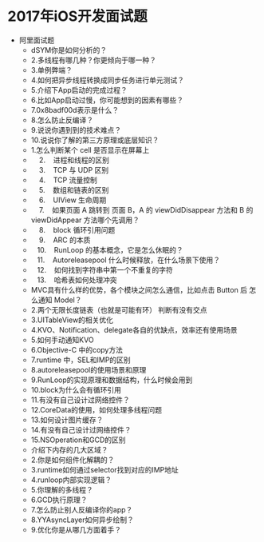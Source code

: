 # 2017年iOS开发面试题

- 阿里面试题
	- dSYM你是如何分析的？
	- 2.多线程有哪几种？你更倾向于哪一种？
	- 3.单例弊端？
	- 4.如何把异步线程转换成同步任务进行单元测试？
	- 5.介绍下App启动的完成过程？
	- 6.比如App启动过慢，你可能想到的因素有哪些？
	- 7.0x8badf00d表示是什么？
	- 8.怎么防止反编译？
	- 9.说说你遇到到的技术难点？
	- 10.说说你了解的第三方原理或底层知识？
	- 1.怎么判断某个 cell 是否显示在屏幕上
	-     2.    进程和线程的区别
	-     3.    TCP 与 UDP 区别
	-     4.    TCP 流量控制
	-     5.    数组和链表的区别
	-     6.    UIView 生命周期
	-     7.    如果页面 A 跳转到 页面 B，A 的 viewDidDisappear 方法和 B 的 viewDidAppear 方法哪个先调用？
	-     8.    block 循环引用问题
	-     9.    ARC 的本质
	-    10.    RunLoop 的基本概念，它是怎么休眠的？
	-    11.    Autoreleasepool 什么时候释放，在什么场景下使用？
	-    12.    如何找到字符串中第一个不重复的字符
	-    13.    哈希表如何处理冲突
	- MVC具有什么样的优势，各个模块之间怎么通信，比如点击 Button 后 怎么通知 Model？
	- 2.两个无限长度链表（也就是可能有环） 判断有没有交点
	- 3.UITableView的相关优化
	- 4.KVO、Notification、delegate各自的优缺点，效率还有使用场景
	- 5.如何手动通知KVO
	- 6.Objective-C 中的copy方法
	- 7.runtime 中，SEL和IMP的区别
	- 8.autoreleasepool的使用场景和原理
	- 9.RunLoop的实现原理和数据结构，什么时候会用到
	- 10.block为什么会有循环引用
	- 11.有没有自己设计过网络控件？ 
	- 12.CoreData的使用，如何处理多线程问题
	- 13.如何设计图片缓存？
	- 14.有没有自己设计过网络控件？
	- 15.NSOperation和GCD的区别 
	- 介绍下内存的几大区域？
	- 2.你是如何组件化解耦的？
	- 3.runtime如何通过selector找到对应的IMP地址
	- 4.runloop内部实现逻辑？
	- 5.你理解的多线程？
	- 6.GCD执行原理？
	- 7.怎么防止别人反编译你的app？
	- 8.YYAsyncLayer如何异步绘制？
	- 9.优化你是从哪几方面着手？
